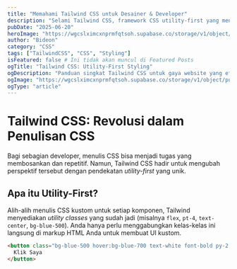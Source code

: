 ```yaml
---
title: "Memahami Tailwind CSS untuk Desainer & Developer"
description: "Selami Tailwind CSS, framework CSS utility-first yang mengubah cara kita menulis gaya. Efisien, cepat, dan sangat bisa dikustomisasi."
pubDate: "2025-06-20"
heroImage: "https://wgcslximcxnprmfqtsoh.supabase.co/storage/v1/object/public/bimaakbar.thumbnail/thumbnails/1750768241020_chatgpt_image_jun_24__2025__07_28_01_pm.png" # Pastikan kamu punya gambar ini di public/uploads/
author: "Bideon"
category: "CSS"
tags: ["TailwindCSS", "CSS", "Styling"]
isFeatured: false # Ini tidak akan muncul di Featured Posts
ogTitle: "Tailwind CSS: Utility-First Styling"
ogDescription: "Panduan singkat Tailwind CSS untuk gaya website yang efisien."
ogImage: "https://wgcslximcxnprmfqtsoh.supabase.co/storage/v1/object/public/bimaakbar.thumbnail/thumbnails/1750768241020_chatgpt_image_jun_24__2025__07_28_01_pm.png" # Pastikan kamu punya gambar ini di public/uploads/
ogType: "article"
---
```


# Tailwind CSS: Revolusi dalam Penulisan CSS

Bagi sebagian developer, menulis CSS bisa menjadi tugas yang membosankan dan repetitif. Namun, Tailwind CSS hadir untuk mengubah perspektif tersebut dengan pendekatan *utility-first* yang unik.

## Apa itu Utility-First?

Alih-alih menulis CSS kustom untuk setiap komponen, Tailwind menyediakan *utility classes* yang sudah jadi (misalnya `flex`, `pt-4`, `text-center`, `bg-blue-500`). Anda hanya perlu menggabungkan kelas-kelas ini langsung di markup HTML Anda untuk membuat UI kustom.

```html
<button class="bg-blue-500 hover:bg-blue-700 text-white font-bold py-2 px-4 rounded">
  Klik Saya
</button>